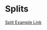 # Splits

<!-- The <> around the link allows spaces -->
[Split Example Link](<./Speedrun Docs Example - Livesplit Split Asset Example.lss>)
